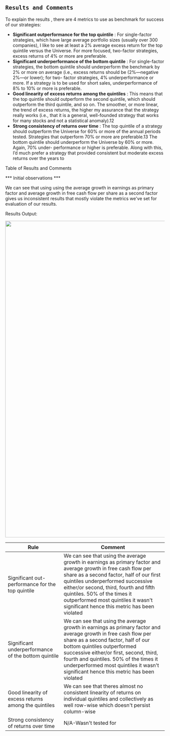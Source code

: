 ## `Results and Comments`

To explain the results , there are 4 metrics to use as benchmark for success of our strategies:

* **Significant outperformance for the top quintile** : For single-factor strategies, which have large average portfolio sizes (usually over 300 companies), I like to see at least a 2% average excess return for the top quintile versus the Universe. For more focused, two-factor strategies, excess returns of 4% or more are preferable.
* **Significant underperformance of the bottom quintile** : For single-factor strategies, the bottom quintile should underperform the benchmark by 2% or more on average (i.e., excess returns should be (2%—negative 2%—or lower); for two- factor strategies, 4% underperformance or more. If a strategy is to be used for short sales, underperformance of 8% to 10% or more is preferable.
* **Good linearity of excess returns among the quintiles** : This means that the top quintile should outperform the second quintile, which should outperform the third quintile, and so on. The smoother, or more linear, the trend of excess returns, the higher my assurance that the strategy really works (i.e., that it is a general, well-founded strategy that works for many stocks and not a statistical anomaly).12
* **Strong consistency of returns over time** : The top quintile of a strategy should outperform the Universe for 60% or more of the annual periods tested. Strategies that outperform 70% or more are preferable.13 The bottom quintile should underperform the Universe by 60% or more. Again, 70% under- performance or higher is preferable. Along with this, I’d much prefer a strategy that provided consistent but moderate excess returns over the years to

Table of Results and Comments

*** Initial observations ***

We can see that using using the average growth in earnings as primary factor and average growth in free cash flow per share as a second factor gives us inconsistent results that mostly violate the metrics we've set for evaluation of our results.

Results Output: 

<div align="center">
    <img src="Screen Shot 2022-10-09 at 12.02.16 PM.png" width="1000px"</img> 
</div>

| Rule                                                 | Comment                                                                                                                                                                                                           |
|------------------------------------------------------|-------------------------------------------------------------------------------------------------------------------------------------------------------------------------------------------------------------------|
| Significant out-performance for the top quintile      | We can see that using the average growth in earnings as primary factor and average growth in free cash flow per share as a second factor, half of our first quintiles underperformed successive either/or second, third, fourth and fifth quintiles. 50% of the times it outperformed most quintiles it wasn't significant hence this metric has been violated  |
| Significant underperformance of the bottom quintile  | We can see that using the average growth in earnings as primary factor and average growth in free cash flow per share as a second factor, half of our bottom quintiles outperformed successive either/or first, second, third, fourth and  quintiles. 50% of the times it underperformed most quintiles it wasn't significant hence this metric has been violated |
| Good linearity of excess returns among the quintiles | We can see that theres almost no consistent linearity of returns on individual quintiles  and collectively as well row-wise which doesn't persist column-wise                                                                  |
| Strong consistency of returns over time              | N/A-Wasn't tested for                                                                                                                                                                                             |

